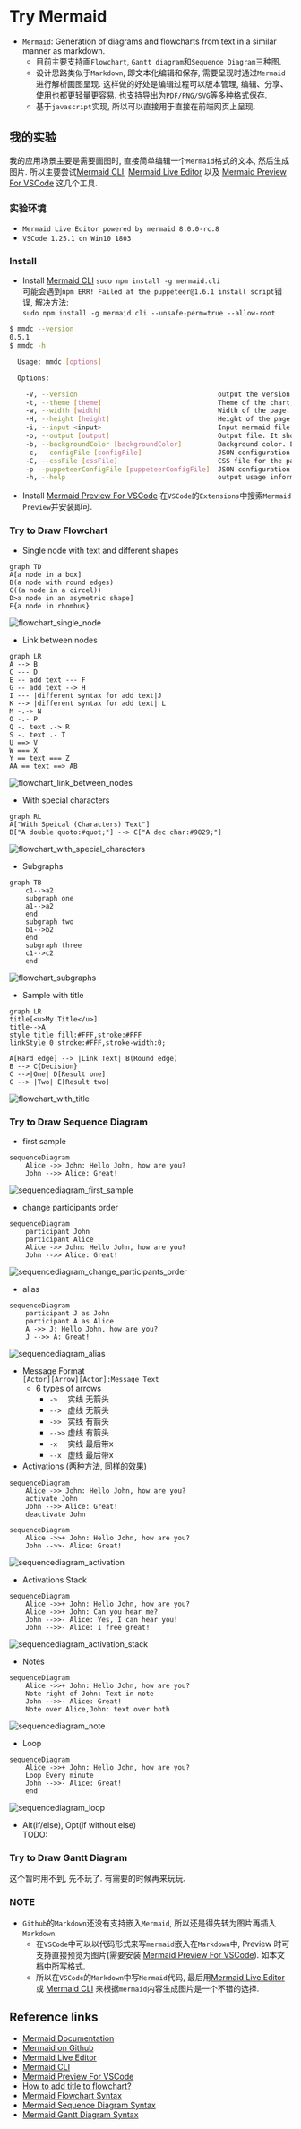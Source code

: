 # Try Mermaid
- `Mermaid`: Generation of diagrams and flowcharts from text in a similar manner as markdown.    
    - 目前主要支持画`Flowchart`, `Gantt diagram`和`Sequence Diagram`三种图.    
    - 设计思路类似于`Markdown`, 即文本化编辑和保存, 需要呈现时通过`Mermaid`进行解析画图呈现. 这样做的好处是编辑过程可以版本管理, 编辑、分享、使用也都更轻量更容易. 也支持导出为`PDF/PNG/SVG`等多种格式保存.     
    - 基于`javascript`实现, 所以可以直接用于直接在前端网页上呈现.    

## 我的实验 
我的应用场景主要是需要画图时, 直接简单编辑一个`Mermaid`格式的文本, 然后生成图片. 所以主要尝试[Mermaid CLI](https://github.com/mermaidjs/mermaid.cli), [Mermaid Live Editor](https://mermaidjs.github.io/mermaid-live-editor) 以及 [Mermaid Preview For VSCode](https://marketplace.visualstudio.com/items?itemName=vstirbu.vscode-mermaid-preview) 这几个工具. 

### 实验环境
- `Mermaid Live Editor powered by mermaid 8.0.0-rc.8`
- `VSCode 1.25.1 on Win10 1803`

### Install
- Install [Mermaid CLI](https://github.com/mermaidjs/mermaid.cli)
`sudo npm install -g mermaid.cli`    
可能会遇到`npm ERR! Failed at the puppeteer@1.6.1 install script`错误, 解决方法:    
`sudo npm install -g mermaid.cli --unsafe-perm=true --allow-root`
```sh
$ mmdc --version
0.5.1
$ mmdc -h

  Usage: mmdc [options]

  Options:

    -V, --version                                   output the version number
    -t, --theme [theme]                             Theme of the chart, could be default, forest, dark or neutral. Optional. Default: default (default: default)
    -w, --width [width]                             Width of the page. Optional. Default: 800 (default: 800)
    -H, --height [height]                           Height of the page. Optional. Default: 600 (default: 600)
    -i, --input <input>                             Input mermaid file. Required.
    -o, --output [output]                           Output file. It should be either svg, png or pdf. Optional. Default: input + ".svg"
    -b, --backgroundColor [backgroundColor]         Background color. Example: transparent, red, '#F0F0F0'. Optional. Default: white
    -c, --configFile [configFile]                   JSON configuration file for mermaid. Optional
    -C, --cssFile [cssFile]                         CSS file for the page. Optional
    -p --puppeteerConfigFile [puppeteerConfigFile]  JSON configuration file for puppeteer. Optional
    -h, --help                                      output usage information
```

- Install [Mermaid Preview For VSCode](https://marketplace.visualstudio.com/items?itemName=vstirbu.vscode-mermaid-preview)
在`VSCode`的`Extensions`中搜索`Mermaid Preview`并安装即可. 

### Try to Draw Flowchart
- Single node with text and different shapes
```mermaid
graph TD
A[a node in a box]
B(a node with round edges)
C((a node in a circel))
D>a node in an asymetric shape]
E{a node in rhombus}
```
![flowchart_single_node](flowchart_single_node.svg)
- Link between nodes
```mermaid
graph LR
A --> B
C --- D
E -- add text --- F
G -- add text --> H
I --- |different syntax for add text|J
K --> |different syntax for add text| L
M -.-> N
O -.- P
Q -. text .-> R
S -. text .- T
U ==> V
W === X
Y == text === Z
AA == text ==> AB
```
![flowchart_link_between_nodes](flowchart_link_between_nodes.svg)
- With special characters
```mermaid
graph RL
A["With Speical (Characters) Text"]
B["A double quoto:#quot;"] --> C["A dec char:#9829;"]
```    
![flowchart_with_special_characters](flowchart_with_special_characters.svg)
- Subgraphs
```mermaid
graph TB
    c1-->a2
    subgraph one
    a1-->a2
    end
    subgraph two
    b1-->b2
    end
    subgraph three
    c1-->c2
    end
```
![flowchart_subgraphs](flowchart_subgraphs.svg)
- Sample with title
```mermaid
graph LR
title[<u>My Title</u>]
title-->A
style title fill:#FFF,stroke:#FFF
linkStyle 0 stroke:#FFF,stroke-width:0;

A[Hard edge] --> |Link Text| B(Round edge)
B --> C{Decision}
C -->|One| D[Result one]
C --> |Two| E[Result two]

```
![flowchart_with_title](flowchart_with_title.svg)

### Try to Draw Sequence Diagram
- first sample
```mermaid
sequenceDiagram
    Alice ->> John: Hello John, how are you?
    John -->> Alice: Great!
```
![sequencediagram_first_sample](sequencediagram_first_sample.svg)
- change participants order
```mermaid
sequenceDiagram
    participant John
    participant Alice
    Alice ->> John: Hello John, how are you?
    John -->> Alice: Great!
```
![sequencediagram_change_participants_order](sequencediagram_change_participants_order.svg)
- alias
```mermaid
sequenceDiagram
    participant J as John
    participant A as Alice
    A ->> J: Hello John, how are you?
    J -->> A: Great!
```
![sequencediagram_alias](sequencediagram_alias.svg)
- Message Format    
`[Actor][Arrow][Actor]:Message Text`
    - 6 types of arrows    
        - `->  ` 实线 无箭头
        - `--> ` 虚线 无箭头
        - `->> ` 实线 有箭头    
        - `-->>` 虚线 有箭头  
        - `-x  ` 实线 最后带x   
        - `--x ` 虚线 最后带x     
- Activations (两种方法, 同样的效果)
```mermaid
sequenceDiagram
    Alice ->> John: Hello John, how are you?
    activate John
    John -->> Alice: Great!
    deactivate John
```
```mermaid
sequenceDiagram
    Alice ->>+ John: Hello John, how are you?
    John -->>- Alice: Great!
```
![sequencediagram_activation](sequencediagram_activation.svg)
- Activations Stack
```mermaid
sequenceDiagram
    Alice ->>+ John: Hello John, how are you?
    Alice ->>+ John: Can you hear me?
    John -->>- Alice: Yes, I can hear you!
    John -->>- Alice: I free great!
```
![sequencediagram_activation_stack](sequencediagram_activation_stack.svg)
- Notes
```mermaid
sequenceDiagram
    Alice ->>+ John: Hello John, how are you?
    Note right of John: Text in note
    John -->>- Alice: Great!
    Note over Alice,John: text over both
```
![sequencediagram_note](sequencediagram_note.svg)
- Loop
```mermaid
sequenceDiagram
    Alice ->>+ John: Hello John, how are you?
    Loop Every minute
    John -->>- Alice: Great!
    end
```
![sequencediagram_loop](sequencediagram_loop.svg)
- Alt(if/else), Opt(if without else)    
TODO:    

### Try to Draw Gantt Diagram
这个暂时用不到, 先不玩了. 有需要的时候再来玩玩.    

### NOTE
- `Github`的`Markdown`还没有支持嵌入`Mermaid`, 所以还是得先转为图片再插入`Markdown`.    
    - 在`VSCode`中可以以代码形式来写`mermaid`嵌入在`Markdown`中, Preview 时可支持直接预览为图片(需要安装 [Mermaid Preview For VSCode](https://marketplace.visualstudio.com/items?itemName=vstirbu.vscode-mermaid-preview)). 如本文档中所写格式.   
    - 所以在`VSCode`的`Markdown`中写`Mermaid`代码, 最后用[Mermaid Live Editor](https://mermaidjs.github.io/mermaid-live-editor) 或 [Mermaid CLI](https://github.com/mermaidjs/mermaid.cli) 来根据`mermaid`内容生成图片是一个不错的选择.    

## Reference links
- [Mermaid Documentation](https://mermaidjs.github.io/)
- [Mermaid on Github](https://github.com/knsv/mermaid)
- [Mermaid Live Editor](https://mermaidjs.github.io/mermaid-live-editor)
- [Mermaid CLI](https://github.com/mermaidjs/mermaid.cli)
- [Mermaid Preview For VSCode](https://marketplace.visualstudio.com/items?itemName=vstirbu.vscode-mermaid-preview)
- [How to add title to flowchart?](https://github.com/knsv/mermaid/issues/556#issuecomment-363182217)
- [Mermaid Flowchart Syntax](https://mermaidjs.github.io/flowchart.html)
- [Mermaid Sequence Diagram Syntax](https://mermaidjs.github.io/sequenceDiagram.html)
- [Mermaid Gantt Diagram Syntax](https://mermaidjs.github.io/gantt.html)